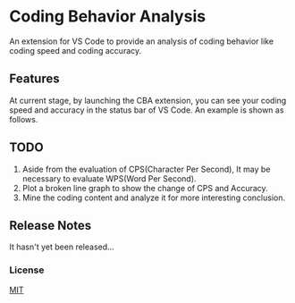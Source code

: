 # Coding Behavior Analysis

An extension for VS Code to provide an analysis of coding behavior like coding speed and coding accuracy.

## Features

At current stage, by launching the CBA extension, you can see your coding speed and accuracy in the status bar of VS Code. An example is shown as follows.

## TODO

1. Aside from the evaluation of CPS(Character Per Second), It may be necessary to evaluate WPS(Word Per Second).
2. Plot a broken line graph to show the change of CPS and Accuracy.
3. Mine the coding content and analyze it for more interesting conclusion.

## Release Notes

It hasn't yet been released...

### License

[MIT](LICENSE)
